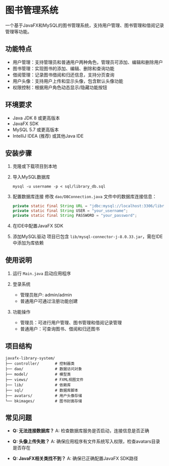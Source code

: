 # 图书管理系统

一个基于JavaFX和MySQL的图书管理系统，支持用户管理、图书管理和借阅记录管理等功能。

## 功能特点

- 用户管理：支持管理员和普通用户两种角色，管理员可添加、编辑和删除用户
- 图书管理：实现图书的添加、编辑、删除和查询功能
- 借阅管理：记录图书借阅和归还信息，支持分页查询
- 用户头像：支持用户上传和显示头像，包含默认头像功能
- 权限控制：根据用户角色动态显示/隐藏功能按钮

## 环境要求

- Java JDK 8 或更高版本
- JavaFX SDK
- MySQL 5.7 或更高版本
- IntelliJ IDEA (推荐) 或其他Java IDE

## 安装步骤

1. 克隆或下载项目到本地

2. 导入MySQL数据库
   ```
   mysql -u username -p < sql/library_db.sql
   ```

3. 配置数据库连接
   修改 `dao/DBConnection.java` 文件中的数据库连接信息：
   ```java
   private static final String URL = "jdbc:mysql://localhost:3306/library_db?useSSL=false&serverTimezone=UTC"; 
   private static final String USER = "your_username"; 
   private static final String PASSWORD = "your_password"; 
   ```

4. 在IDE中配置JavaFX SDK

5. 添加MySQL驱动
   项目已包含 `lib/mysql-connector-j-8.0.33.jar`，需在IDE中添加为库依赖

## 使用说明

1. 运行 `Main.java` 启动应用程序

2. 登录系统
   - 管理员账户: admin/admin
   - 普通用户可通过注册功能创建

3. 功能操作
   - 管理员：可进行用户管理、图书管理和借阅记录管理
   - 普通用户：可查询图书、借阅和归还图书

## 项目结构

```
javafx-library-system/
├── controller/       # 控制器类
├── dao/              # 数据访问对象
├── model/            # 模型类
├── views/            # FXML视图文件
├── lib/              # 依赖库
├── sql/              # 数据库脚本
├── avatars/          # 用户头像存储
└── bkimages/         # 图书封面存储
```

## 常见问题

- **Q: 无法连接数据库？**
  A: 检查数据库服务是否启动，连接信息是否正确

- **Q: 头像上传失败？**
  A: 确保应用程序有文件系统写入权限，检查avatars目录是否存在

- **Q: JavaFX相关类找不到？**
  A: 确保已正确配置JavaFX SDK路径




